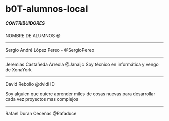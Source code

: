 # b0T-alumnos-local


#####  CONTRIBUIDORES  ####


NOMBRE DE ALUMNOS 😎

-------

Sergio André López Pereo    -   @SergioPereo

-------

Jeremias Castañeda Arreola @Janaijc
Soy técnico en informática y vengo de XonaYork

-------

David Rebollo   @dvidHD

Soy alguien que quiere aprender miles de cosas nuevas para desarrollar cada vez
proyectos mas complejos 

-------

Rafael Duran Ceceñas @Rafaduce
